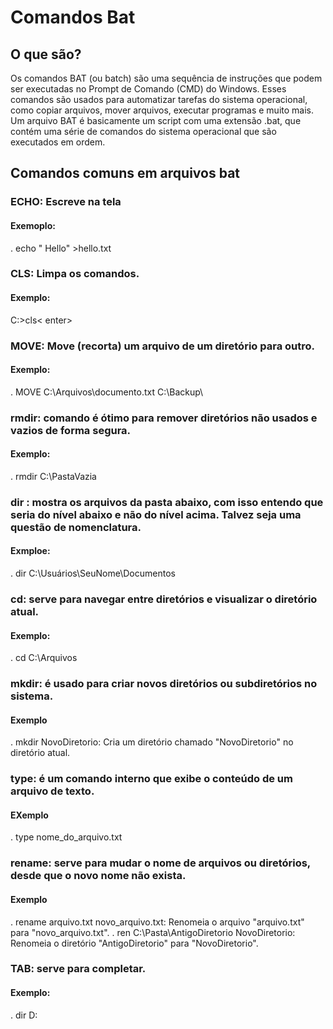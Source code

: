 # Comandos Bat

## O que são?
Os comandos BAT (ou batch) são uma sequência de instruções que podem ser executadas no Prompt de Comando (CMD) do Windows. Esses comandos são usados para automatizar tarefas do sistema operacional, como copiar arquivos, mover arquivos, executar programas e muito mais. Um arquivo BAT é basicamente um script com uma extensão .bat, que contém uma série de comandos do sistema operacional que são executados em ordem.

## Comandos comuns em arquivos bat

### ECHO: Escreve na tela
#### Exemoplo:
. echo " Hello" >hello.txt

### CLS: Limpa os comandos.
#### Exemplo:
C:\>cls< enter>

### MOVE: Move (recorta) um arquivo de um diretório para outro.
#### Exemplo:
. MOVE C:\Arquivos\documento.txt C:\Backup\

### rmdir: comando é ótimo para remover diretórios não usados e vazios de forma segura.
#### Exemplo:
. rmdir C:\PastaVazia

### dir : mostra os arquivos da pasta abaixo, com isso entendo que seria do nível abaixo e não do nível acima. Talvez seja uma questão de nomenclatura.
#### Exmploe: 
. dir C:\Usuários\SeuNome\Documentos

### cd:  serve para navegar entre diretórios e visualizar o diretório atual.
#### Exemplo:
. cd C:\Arquivos

### mkdir:  é usado para criar novos diretórios ou subdiretórios no sistema.
#### Exemplo
. mkdir NovoDiretorio: Cria um diretório chamado "NovoDiretorio" no diretório atual.

### type: é um comando interno que exibe o conteúdo de um arquivo de texto.
#### EXemplo
. type nome_do_arquivo.txt

### rename: serve para mudar o nome de arquivos ou diretórios, desde que o novo nome não exista.
#### Exemplo
. rename arquivo.txt novo_arquivo.txt: Renomeia o arquivo "arquivo.txt" para "novo_arquivo.txt".
. ren C:\Pasta\AntigoDiretorio NovoDiretorio: Renomeia o diretório "AntigoDiretorio" para "NovoDiretorio".

### TAB: serve para completar.
#### Exemplo:
. dir D:<pressione TAB>
